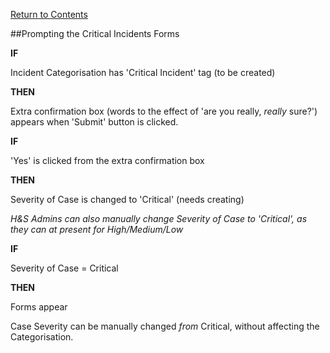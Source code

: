 [Return to Contents](https://github.com/infojam-james/test-cases/blob/master/Contents.md)

##Prompting the Critical Incidents Forms

**IF** 

Incident Categorisation has 'Critical Incident' tag (to be created)

**THEN**

Extra confirmation box (words to the effect of 'are you really, *really* sure?') appears when 'Submit' button is clicked.

**IF**

'Yes' is clicked from the extra confirmation box

**THEN**

Severity of Case is changed to 'Critical' (needs creating)


*H&S Admins can also manually change Severity of Case to 'Critical', as they can at present for High/Medium/Low*



**IF**

Severity of Case = Critical

**THEN**

Forms appear


Case Severity can be manually changed *from* Critical, without affecting the Categorisation.

